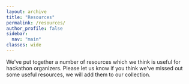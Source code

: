 ```yaml
---
layout: archive
title: "Resources"
permalink: /resources/
author_profile: false
sidebar:
  nav: "main"
classes: wide
---
```


We've put together a number of resources which we think is useful for hackathon organizers. Please let us know if you think we've missed out some useful resources, we will add them to our collection.
